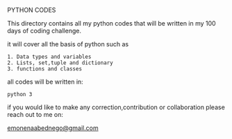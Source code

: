 PYTHON CODES

This directory contains all my python codes that will be written in 
my 100 days of coding challenge.

it will cover all the basis of python such as

	1. Data types and variables
	2. Lists, set,tuple and dictionary
	3. functions and classes


all codes will be written in:

	python 3

if you would like to make any correction,contribution or collaboration
please reach out to me on:

emonenaabednego@gmail.com
